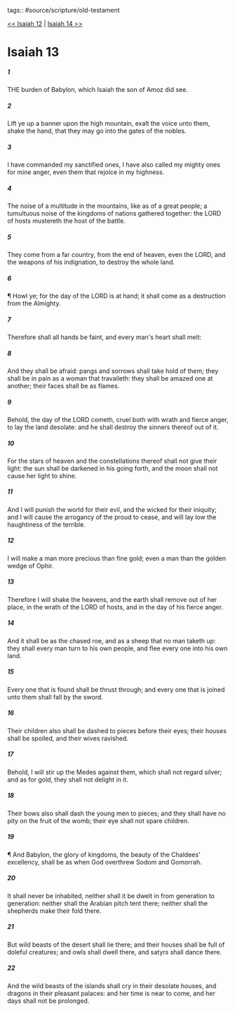 tags:: #source/scripture/old-testament

[<< Isaiah 12](old-testament/23_Isaiah/Isaiah_12.md) | [Isaiah 14 >>](old-testament/23_Isaiah/Isaiah_14.md)

# Isaiah 13

##### 1

THE burden of Babylon, which Isaiah the son of Amoz did see.

##### 2

Lift ye up a banner upon the high mountain, exalt the voice unto them, shake the hand, that they may go into the gates of the nobles.

##### 3

I have commanded my sanctified ones, I have also called my mighty ones for mine anger, even them that rejoice in my highness.

##### 4

The noise of a multitude in the mountains, like as of a great people; a tumultuous noise of the kingdoms of nations gathered together: the LORD of hosts mustereth the host of the battle.

##### 5

They come from a far country, from the end of heaven, even the LORD, and the weapons of his indignation, to destroy the whole land.

##### 6

¶ Howl ye; for the day of the LORD is at hand; it shall come as a destruction from the Almighty.

##### 7

Therefore shall all hands be faint, and every man's heart shall melt:

##### 8

And they shall be afraid: pangs and sorrows shall take hold of them; they shall be in pain as a woman that travaileth: they shall be amazed one at another; their faces shall be as flames.

##### 9

Behold, the day of the LORD cometh, cruel both with wrath and fierce anger, to lay the land desolate: and he shall destroy the sinners thereof out of it.

##### 10

For the stars of heaven and the constellations thereof shall not give their light: the sun shall be darkened in his going forth, and the moon shall not cause her light to shine.

##### 11

And I will punish the world for their evil, and the wicked for their iniquity; and I will cause the arrogancy of the proud to cease, and will lay low the haughtiness of the terrible.

##### 12

I will make a man more precious than fine gold; even a man than the golden wedge of Ophir.

##### 13

Therefore I will shake the heavens, and the earth shall remove out of her place, in the wrath of the LORD of hosts, and in the day of his fierce anger.

##### 14

And it shall be as the chased roe, and as a sheep that no man taketh up: they shall every man turn to his own people, and flee every one into his own land.

##### 15

Every one that is found shall be thrust through; and every one that is joined unto them shall fall by the sword.

##### 16

Their children also shall be dashed to pieces before their eyes; their houses shall be spoiled, and their wives ravished.

##### 17

Behold, I will stir up the Medes against them, which shall not regard silver; and as for gold, they shall not delight in it.

##### 18

Their bows also shall dash the young men to pieces; and they shall have no pity on the fruit of the womb; their eye shall not spare children.

##### 19

¶ And Babylon, the glory of kingdoms, the beauty of the Chaldees' excellency, shall be as when God overthrew Sodom and Gomorrah.

##### 20

It shall never be inhabited, neither shall it be dwelt in from generation to generation: neither shall the Arabian pitch tent there; neither shall the shepherds make their fold there.

##### 21

But wild beasts of the desert shall lie there; and their houses shall be full of doleful creatures; and owls shall dwell there, and satyrs shall dance there.

##### 22

And the wild beasts of the islands shall cry in their desolate houses, and dragons in their pleasant palaces: and her time is near to come, and her days shall not be prolonged.
